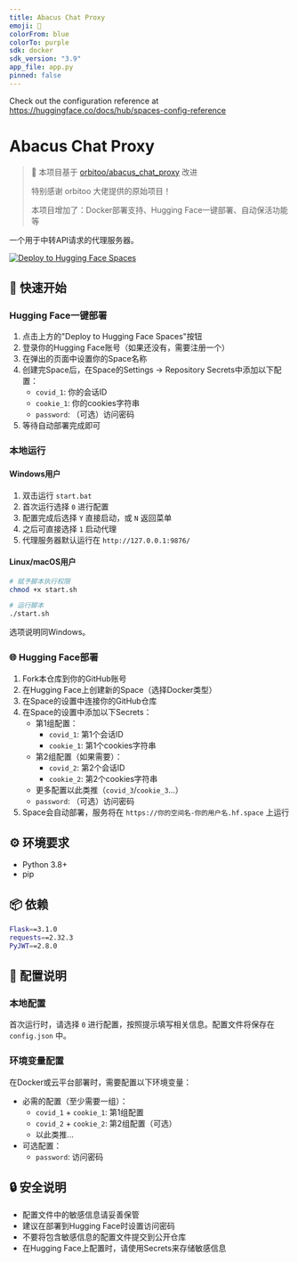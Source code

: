 ```yaml
---
title: Abacus Chat Proxy
emoji: 🤖
colorFrom: blue
colorTo: purple
sdk: docker
sdk_version: "3.9"
app_file: app.py
pinned: false
---
```


Check out the configuration reference at https://huggingface.co/docs/hub/spaces-config-reference

# Abacus Chat Proxy

> 📢 本项目基于 [orbitoo/abacus_chat_proxy](https://github.com/orbitoo/abacus_chat_proxy) 改进
> 
> 特别感谢 orbitoo 大佬提供的原始项目！
> 
> 本项目增加了：Docker部署支持、Hugging Face一键部署、自动保活功能等

一个用于中转API请求的代理服务器。

[![Deploy to Hugging Face Spaces](https://huggingface.co/datasets/huggingface/badges/raw/main/deploy-to-spaces-lg.svg)](https://huggingface.co/spaces/malt666/abacus_chat_proxy?duplicate=true)

## 🚀 快速开始

### Hugging Face一键部署

1. 点击上方的"Deploy to Hugging Face Spaces"按钮
2. 登录你的Hugging Face账号（如果还没有，需要注册一个）
3. 在弹出的页面中设置你的Space名称
4. 创建完Space后，在Space的Settings -> Repository Secrets中添加以下配置：
   - `covid_1`: 你的会话ID
   - `cookie_1`: 你的cookies字符串
   - `password`: （可选）访问密码
5. 等待自动部署完成即可

### 本地运行

#### Windows用户

1. 双击运行 `start.bat`
2. 首次运行选择 `0` 进行配置
3. 配置完成后选择 `Y` 直接启动，或 `N` 返回菜单
4. 之后可直接选择 `1` 启动代理
5. 代理服务器默认运行在 `http://127.0.0.1:9876/`

#### Linux/macOS用户

```bash
# 赋予脚本执行权限
chmod +x start.sh

# 运行脚本
./start.sh
```

选项说明同Windows。

### 🌐 Hugging Face部署

1. Fork本仓库到你的GitHub账号
2. 在Hugging Face上创建新的Space（选择Docker类型）
3. 在Space的设置中连接你的GitHub仓库
4. 在Space的设置中添加以下Secrets：
   - 第1组配置：
     - `covid_1`: 第1个会话ID
     - `cookie_1`: 第1个cookies字符串
   - 第2组配置（如果需要）：
     - `covid_2`: 第2个会话ID
     - `cookie_2`: 第2个cookies字符串
   - 更多配置以此类推（`covid_3`/`cookie_3`...）
   - `password`: （可选）访问密码
5. Space会自动部署，服务将在 `https://你的空间名-你的用户名.hf.space` 上运行

## ⚙️ 环境要求

- Python 3.8+
- pip

## 📦 依赖

```bash
Flask==3.1.0
requests==2.32.3
PyJWT==2.8.0
```

## 📝 配置说明

### 本地配置

首次运行时，请选择 `0` 进行配置，按照提示填写相关信息。配置文件将保存在 `config.json` 中。

### 环境变量配置

在Docker或云平台部署时，需要配置以下环境变量：

- 必需的配置（至少需要一组）：
  - `covid_1` + `cookie_1`: 第1组配置
  - `covid_2` + `cookie_2`: 第2组配置（可选）
  - 以此类推...
- 可选配置：
  - `password`: 访问密码

## 🔒 安全说明

- 配置文件中的敏感信息请妥善保管
- 建议在部署到Hugging Face时设置访问密码
- 不要将包含敏感信息的配置文件提交到公开仓库
- 在Hugging Face上配置时，请使用Secrets来存储敏感信息 